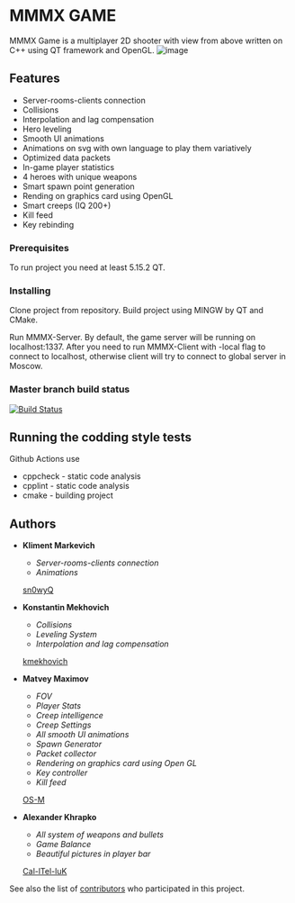 # MMMX GAME

MMMX Game is a multiplayer 2D shooter with view from above written on C++ using QT framework and OpenGL.
![image](https://user-images.githubusercontent.com/45922618/119276771-99327f00-bc24-11eb-864a-9105292ec3d2.png)
 
## Features

- Server-rooms-clients connection
- Collisions
- Interpolation and lag compensation
- Hero leveling
- Smooth UI animations
- Animations on svg with own language to play them variatively
- Optimized data packets
- In-game player statistics
- 4 heroes with unique weapons
- Smart spawn point generation
- Rending on graphics card using OpenGL
- Smart creeps (IQ 200+)
- Kill feed
- Key rebinding

### Prerequisites

To run project you need at least 5.15.2 QT.

### Installing

Clone project from repository. Build project using MINGW by QT and CMake.

Run MMMX-Server. By default, the game server will be running on localhost:1337.
After you need to run MMMX-Client with -local flag to connect to localhost, otherwise client will try to connect to global server in Moscow.

### Master branch build status
[![Build Status](https://github.com/sn0wyQ/MMMX/actions/workflows/ci.yml/badge.svg?branch=master)](https://github.com/sn0wyQ/MMMX/actions/workflows/ci.yml)

## Running the codding style tests

Github Actions use 
- cppcheck - static code analysis
- cpplint - static code analysis
- cmake - building project

## Authors

* **Kliment Markevich**
    - *Server-rooms-clients connection*
    - *Animations*

    [sn0wyQ](https://github.com/sn0wyQ)
* **Konstantin Mekhovich** 
    - *Collisions*
    - *Leveling System*
    - *Interpolation and lag compensation*
    
    [kmekhovich](https://github.com/kmekhovich)
* **Matvey Maximov** 
    - *FOV*
    - *Player Stats*
    - *Creep intelligence*
    - *Creep Settings*
    - *All smooth UI animations*
    - *Spawn Generator*
    - *Packet collector*
    - *Rendering on graphics card using Open GL*
    - *Key controller*
    - *Kill feed*

    [OS-M](https://github.com/OS-M)
* **Alexander Khrapko** 
    - *All system of weapons and bullets*
    - *Game Balance*
    - *Beautiful pictures in player bar*

    [Cal-lTel-luK](https://github.com/Cal-lTel-luK)

See also the list of [contributors](https://github.com/sn0wyQ/MMMX/contributors) who participated in this project.

